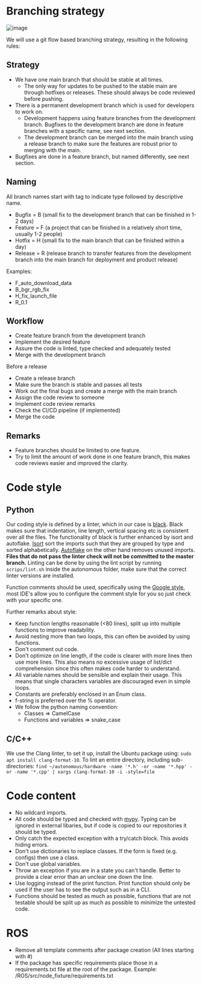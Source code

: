 # Branching strategy

![image](https://user-images.githubusercontent.com/78962099/163336816-8cb8d6b0-6ec2-4196-9718-b03c66630d81.png)

We will use a git flow based branching strategy, resulting in the following rules:

## Strategy

* We have one main branch that should be stable at all times.
  * The only way for updates to be pushed to the stable main are through hotfixes or releases. These should always be code reviewed before pushing.
* There is a permanent development branch which is used for developers to work on.
  * Development happens using feature branches from the development branch. Bugfixes to the development branch are done in feature branches with a specific name, see next section.
  * The development branch can be merged into the main branch using a release branch to make sure the features are robust prior to merging with the main.
* Bugfixes are done in a feature branch, but named differently, see next section.

## Naming

All branch names start with tag to indicate type followed by descriptive name.

* Bugfix = B (small fix to the development branch that can be finished in 1-2 days)
* Feature = F (a project that can be finished in a relatively short time, usually 1-2 people)
* Hotfix = H (small fix to the main branch that can be finished within a day)
* Release = R (release branch to transfer features from the development branch into the main branch for deployment and product release)

Examples:

* F_auto_download_data
* B_bgr_rgb_fix
* H_fix_launch_file
* R_0.1

## Workflow

* Create feature branch from the development branch
* Implement the desired feature
* Assure the code is linted, type checked and adequately tested
* Merge with the development branch

Before a release
* Create a release branch
* Make sure the branch is stable and passes all tests
* Work out the final bugs and create a merge with the main branch
* Assign the code review to someone
* Implement code review remarks
* Check the CI/CD pipeline (if implemented)
* Merge the code

## Remarks

* Feature branches should be limited to one feature.
* Try to limit the amount of work done in one feature branch, this makes code reviews easier and improved the clarity.

# Code style

## Python
Our coding style is defined by a linter, which in our case is [black](https://github.com/psf/black). Black makes sure that indentation, line length, vertical spacing etc is consistent over all the files. The functionality of black is further enhanced by isort and autoflake. [Isort](https://github.com/PyCQA/isort) sort the imports such that they are grouped by type and sorted alphabetically. [Autoflake](https://pypi.org/project/autoflake/) on the other hand removes unused imports. **Files that do not pass the linter check will not be committed to the master branch.** Linting can be done by using the lint script by running `scrips/lint.sh` inside the autonomous folder, make sure that the correct linter versions are installed.

Function comments should be used, specifically using the [Google style](https://google.github.io/styleguide/pyguide.html), most IDE's allow you to configure the comment style for you so just check with your specific one.

Further remarks about style:
* Keep function lengths reasonable (<80 lines), split up into multiple functions to improve readability.
* Avoid nesting more than two loops, this can often be avoided by using functions.
* Don't comment out code.
* Don't optimize on line length, if the code is clearer with more lines then use more lines. This also means no excessive usage of list/dict comprehension since this often makes code harder to understand.
* All variable names should be sensible and explain their usage. This means that single characters variables are discouraged even in simple loops.
* Constants are preferably enclosed in an Enum class.
* f-string is preferred over the % operator.
* We follow the python naming convention:
  *  Classes => CamelCase
  *  Functions and variables => snake_case

## C/C++
We use the Clang linter, to set it up, install the Ubuntu package using: `sudo apt install clang-format-10`.
To lint an entire directory, including sub-directories: `find ~/autonomous/hardware -name '*.h' -or -name '*.hpp' -or -name '*.cpp' | xargs clang-format-10 -i -style=file`

# Code content

* No wildcard imports.
* All code should be typed and checked with [mypy](https://github.com/python/mypy). Typing can be ignored in external libaries, but if code is copied to our repositories it should be typed.
* Only catch the expected exception with a try/catch block. This avoids hiding errors.
* Don't use dictionaries to replace classes. If the form is fixed (e.g. configs) then use a class.
* Don't use global variables.
* Throw an exception if you are in a state you can't handle. Better to provide a clear error than an unclear one down the line.
* Use logging instead of the print function. Print function should only be used if the user has to see the output such as in a CLI.
* Functions should be tested as much as possible, functions that are not testable should be split up as much as possible to minimize the untested code.

# ROS

* Remove all template comments after package creation (All lines starting with #)
* If the package has specific requirements place those in a requirements.txt file at the root of the package. Example: /ROS/src/node_fixture/requirements.txt
